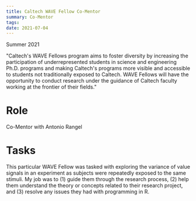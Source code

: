 ```yaml
---
title: Caltech WAVE Fellow Co-Mentor
summary: Co-Mentor
tags:
date: 2021-07-04
---
```


Summer 2021

"Caltech's WAVE Fellows program aims to foster diversity by increasing the participation of underrepresented students in science and engineering Ph.D. programs and making Caltech's programs more visible and accessible to students not traditionally exposed to Caltech. WAVE Fellows will have the opportunity to conduct research under the guidance of Caltech faculty working at the frontier of their fields."

Role
======
Co-Mentor with Antonio Rangel

Tasks
======
This particular WAVE Fellow was tasked with exploring the variance of value signals in an experiment as subjects were repeatedly exposed to the same stimuli. My job was to (1) guide them through the research process, (2) help them understand the theory or concepts related to their research project, and (3) resolve any issues they had with programming in R.